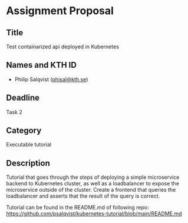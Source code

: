 
# Assignment Proposal

## Title

Test containarized api deployed in Kubernetes

## Names and KTH ID

- Philip Salqvist (phisal@kth.se)

## Deadline

Task 2

## Category

Executable tutorial

## Description

Tutorial that goes through the steps of deploying a simple microservice backend to Kubernetes cluster, as well as a loadbalancer to expose the microservice outside of the cluster. Create a frontend that queries the loadbalancer and
asserts that the result of the query is correct.

Tutorial can be found in the README.md of following repo: https://github.com/psalqvist/kubernetes-tutorial/blob/main/README.md
